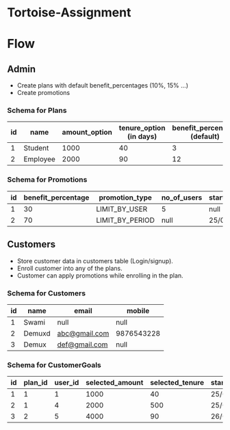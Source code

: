 # Tortoise-Assignment

# Flow

## Admin

- Create plans with default benefit_percentages (10%, 15% ...)
- Create promotions

### Schema for Plans

| id  | name     | amount_option | tenure_option (in days) | benefit_percentage (default) | benefit_type |
| --- | -------- | ------------- | ----------------------- | ---------------------------- | ------------ |
| 1   | Student  | 1000           | 40                      | 3                            | CASHBACK     |
| 2   | Employee | 2000           | 90                     | 12                           | VOUCHER      |

### Schema for Promotions

| id  | benefit_percentage | promotion_type  | no_of_users | start_date | end_date |
| --- | ------------------ | --------------- | ----------- | ---------- | -------- |
| 1   | 30                 | LIMIT_BY_USER   | 5           | null       | null     |
| 2   | 70                 | LIMIT_BY_PERIOD | null        | 25/06/22   | 26/06/22 |


## Customers

- Store customer data in customers table (Login/signup).
- Enroll customer into any of the plans.
- Customer can apply promotions while enrolling in the plan.

### Schema for Customers

| id  | name        | email           | mobile    |
| --- | ----------- | --------------- | --------- |
| 1   | Swami     | null            | null      |
| 2   | Demuxd   | abc@gmail.com   | 9876543228 |
| 3   | Demux | def@gmail.com | null      |

### Schema for CustomerGoals

| id  | plan_id | user_id | selected_amount | selected_tenure | start_date | deposited_amount | benefit_percentage | benefit_type | applied_promotion | promotion_type  |
| --- | ------- | ------- | --------------- | --------------- | ---------- | ---------------- | ------------------ | ------------ | ----------------- | --------------- |
| 1   | 1       | 1       | 1000             | 40              | 25/06/22   | 2000             | 3                  | CASHBACK     | false             | LIMIT_BY_USER   |
| 2   | 1       | 4       | 2000             | 500              | 25/06/22   | 3000              | 20                 | CASHBACK     | true              | LIMIT_BY_USER   |
| 3   | 2      | 5       | 4000             | 90             | 26/06/22   | 5000             | 50                 | VOUCHER      | true              | LIMIT_BY_PERIOD |
